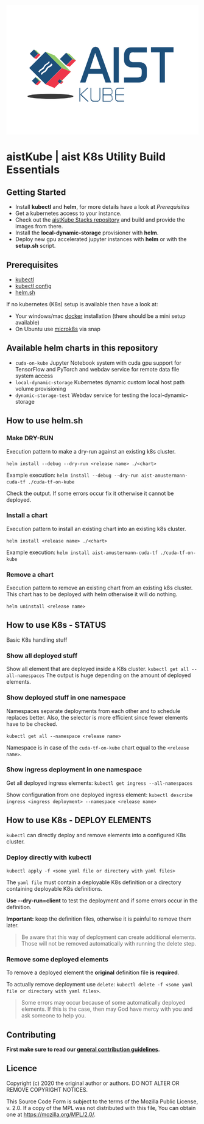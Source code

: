![logo](images/logo.svg)

# aistKube | aist K8s Utility Build Essentials

## Getting Started

* Install **kubectl** and **helm**, for more details have a look at *Prerequisites*
* Get a kubernetes access to your instance.
* Check out the [aistKube Stacks repository](https://github.com/FHOOEAIST/aist-kube-stacks) and build 
  and provide the images from there. 
* Install the **local-dynamic-storage** provisioner with **helm**.
* Deploy new gpu accelerated jupyter instances with **helm** or with the **setup.sh** script.

## Prerequisites

* [kubectl](https://kubernetes.io/de/docs/tasks/tools/install-kubectl/)
* [kubectl config](https://kubernetes.io/docs/tasks/access-application-cluster/access-cluster/)
* [helm.sh](https://helm.sh/)

If no kubernetes (K8s) setup is available then have a look at:

* Your windows/mac [docker](https://kubernetes.io/blog/2020/05/21/wsl-docker-kubernetes-on-the-windows-desktop/) installation (there should be a mini setup available)
* On Ubuntu use [microk8s](https://microk8s.io/) via snap

## Available helm charts in this repository

* `cuda-on-kube` Jupyter Notebook system with cuda gpu support for TensorFlow
    and PyTorch and webdav service for remote data file system access
* `local-dynamic-storage` Kubernetes dynamic custom local host path volume provisioning
* `dynamic-storage-test` Webdav service for testing the local-dynamic-storage

## How to use helm.sh

### Make DRY-RUN

Execution pattern to make a dry-run against an existing k8s cluster.

`helm install --debug --dry-run <release name> ./<chart>`

Example execution:
`helm install --debug --dry-run aist-amustermann-cuda-tf ./cuda-tf-on-kube`

Check the output. If some errors occur fix it otherwise it cannot be deployed.

### Install a chart

Execution pattern to install an existing chart into an existing k8s cluster.

`helm install <release name> ./<chart>`

Example execution:
`helm install aist-amustermann-cuda-tf ./cuda-tf-on-kube`

### Remove a chart

Execution pattern to remove an existing chart from an existing k8s cluster.
This chart has to be deployed with helm otherwise it will do nothing.

`helm uninstall <release name>`

## How to use K8s - STATUS

Basic K8s handling stuff

### Show all deployed stuff

Show all element that are deployed inside a K8s cluster. 
`kubectl get all --all-namespaces` 
The output is huge depending on the amount of deployed elements. 

### Show deployed stuff in one namespace

Namespaces separate deployments from each other and to schedule replaces better.
Also, the selector is more efficient since fewer elements have to be checked.

`kubectl get all --namespace <release name>`

Namespace is in case of the `cuda-tf-on-kube` chart equal to the `<release name>`.

### Show ingress deployment in one namespace

Get all deployed ingress elements: `kubectl get ingress --all-namespaces`

Show configuration from one deployed ingress element: 
`kubectl describe ingress <ingress deployment> --namespace <release name>`

## How to use K8s - DEPLOY ELEMENTS

`kubectl` can directly deploy and remove elements into a configured K8s cluster.

### Deploy directly with kubectl

`kubectl apply -f <some yaml file or directory with yaml files>`

The `yaml file` must contain a deployable K8s definition or a directory 
containing deployable K8s definitions.

**Use --dry-run=client** to test the deployment and if some errors occur in 
the definition.

**Important:** keep the definition files, otherwise it is painful to remove
them later.

> Be aware that this way of deployment can create additional elements.
> Those will not be removed automatically with running the delete step. 

### Remove some deployed elements

To remove a deployed element the **original** definition file **is required**.

To actually remove deployment use `delete`: 
`kubectl delete -f <some yaml file or directory with yaml files>`.

> Some errors may occur because of some automatically deployed elements. 
> If this is the case, then may God have mercy with you and 
> ask someone to help you.

## Contributing

**First make sure to read our [general contribution guidelines](https://fhooeaist.github.io/CONTRIBUTING.html).**
   
## Licence

Copyright (c) 2020 the original author or authors.
DO NOT ALTER OR REMOVE COPYRIGHT NOTICES.

This Source Code Form is subject to the terms of the Mozilla Public
License, v. 2.0. If a copy of the MPL was not distributed with this
file, You can obtain one at https://mozilla.org/MPL/2.0/.
